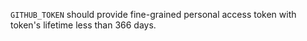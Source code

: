`GITHUB_TOKEN` should provide fine-grained personal access token with token's lifetime less than 366 days.

